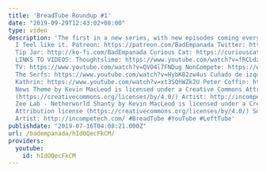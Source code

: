```yaml
---
title: 'BreadTube Roundup #1'
date: "2019-09-29T12:43:02+08:00"
type: video
description: 'The first in a new series, with new episodes coming every, well, when
  I feel like it. Patreon: https://patreon.com/BadEmpanada Twitter: https://twitter.com/BadEmpanada
  Tip Jar: http://ko-fi.com/BadEmpanada Curious Cat: https://curiouscat.me/BadEmpanada
  LINKS TO VIDEOS: Thoughtslime: https://www.youtube.com/watch?v=fRCLdzEB9uM RevSoc
  TV: https://www.youtube.com/watch?v=QVO4l7FNDug NonCompete: https://www.youtube.com/watch?v=2NuqxMpkH6Y
  The Serfs: https://www.youtube.com/watch?v=HybK82zw4us Cuñado de izquierdas: https://www.youtube.com/watch?v=gWeq-7S0ePE
  Kathrin: https://www.youtube.com/watch?v=xt3SQhWZk2U Peter Coffin: https://www.youtube.com/watch?v=SlFdykutQ0g
  News Theme by Kevin MacLeod is licensed under a Creative Commons Attribution license
  (https://creativecommons.org/licenses/by/4.0/) Artist: http://incompetech.com/ Chee
  Zee Lab - Netherworld Shanty by Kevin MacLeod is licensed under a Creative Commons
  Attribution license (https://creativecommons.org/licenses/by/4.0/) Source: http://incompetech.com/music/royalty-free/index.html?isrc=USUAN1100683
  Artist: http://incompetech.com/ #BreadTube #YouTube #LeftTube'
publishdate: "2019-07-16T04:08:21.000Z"
url: /badempanada/hIdOQecFkCM/
providers:
  youtube:
    id: hIdOQecFkCM
---
```

